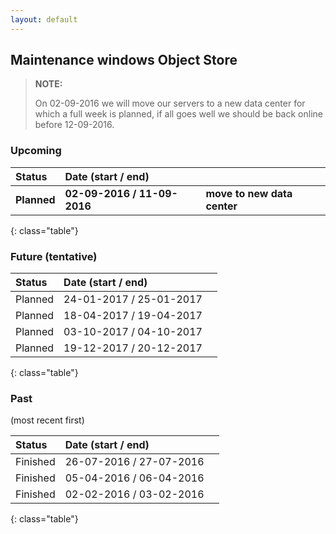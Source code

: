 ```yaml
---
layout: default
---
```


## Maintenance windows Object Store

> **NOTE:** 
>
> On 02-09-2016 we will move our servers to a new data center for which a full
> week is planned, if all goes well we should be back online before 12-09-2016.

### Upcoming

|   Status    |   Date (start / end)        |   |
|:------------|:----------------------------|:--|
| **Planned** | **02-09-2016 / 11-09-2016** | **move to new data center** |
{: class="table"}

### Future (tentative)

|   Status    |   Date (start / end)        |   |
|:------------|:----------------------------|:--|
|   Planned   |   24-01-2017 / 25-01-2017   |   |
|   Planned   |   18-04-2017 / 19-04-2017   |   |
|   Planned   |   03-10-2017 / 04-10-2017   |   |
|   Planned   |   19-12-2017 / 20-12-2017   |   |
{: class="table"}

### Past

(most recent first)

|   Status    |   Date (start / end)        |   |
|:------------|:----------------------------|:--|
|   Finished  |   26-07-2016 / 27-07-2016   |   |
|   Finished  |   05-04-2016 / 06-04-2016   |   |
|   Finished  |   02-02-2016 / 03-02-2016   |   |
{: class="table"}
